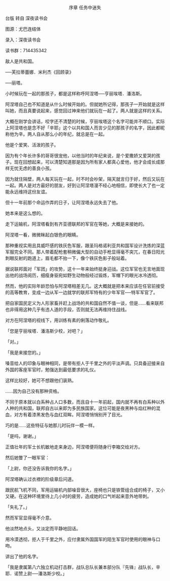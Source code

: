 <p align="center">序章 任务中迷失</p>

台版 转自 深夜读书会

图源：尤巴连结体

录入：深夜读书会

读书群：714435342

敌人是共和国。

──芙拉蒂蕾娜．米利杰《回顾录》

──丽塔。

小时候玩在一起的那孩子，都是这样称呼阿涅塔──亨丽埃塔．潘洛斯。

阿涅塔自己也不知道是从什么时候开始的。但就她所记得，那孩子一开始就是这样叫她，而且真要说起来，感觉回过神来他们就玩在一起了。两人就是这样的关系。

大概在刚学会讲话，咬字还不清楚的时候，亨丽埃塔这个名字可能并不顺口。实际上阿涅塔也是念不好「辛耶」这个以共和国人而言少见的那孩子的名字，因此都昵称他为辛。两人自从那么小的年纪，就总是在一起。

他是个爱笑、活泼的孩子。

因为有个年长许多的哥哥很宠他，以他当时的年纪来说，是个爱撒娇又爱哭的孩子。现在回想起来，可以清楚知道那是因为所有家人都真心爱他，他才会成长成那样无忧无虑的善良小孩。

因为就住隔壁，两人每天玩在一起，时不时会吵架，隔天就言归于好，然后又玩在一起。两人是对方最好的朋友，好到让阿涅塔漫不经心地相信，即使长大了也一定能永远维持这份友谊。

但十一年前那个命运作弄的日子，让阿涅塔永远失去了他。

她本来是这么想的。

走下运输机，阿涅塔看到有齐亚德联邦的军官在等她，大概是来接她的。

阿涅塔一看，微微眯起白银色的眼睛。

那种重视实用且具威吓感的铁灰色军服，跟圣玛格诺利亚共和国军设计洗炼的深蓝军服完全不同。那人带着配枪套稍微偏大型的自动手枪显得毫不突兀，在春日阳光刺眼反射的跑道上，眉毛都不抬一下，像个铁灰色影子般站着。

据说联邦面对「军团」的攻势，这十一年来始终挺身迎战。这位军官也无言地面现出他的战场阅历，细瘦身驱宛如野生动物般经过锻炼，军帽下的眼光冰冷透彻。

然而，他的实际年龄恐怕与阿涅塔相差无几。这大概就是把本来应该在任官前接受的高等教育，变成一边从军一边就学的联邦军特有的少年军官──特军军官了。

把自家国民定义为人形家畜并赶上战场的共和国自然不值一谈，但是……看来联邦也非得用这种几乎有违人道的手段，否则就无法再维持住战线。

对方在阿涅塔的视线下，用训练有素的俐落动作敬礼。

「您是亨丽埃塔．潘洛斯少校，对吧？」

「对。」

「我是来接您的。」

嗓音给人的印象与眼神相同，是带有拒人于千里之外的平淡声调。只具备迎接来自外国的客座军官时，勉强达到最低要求的礼仪。

这样比较好，她可不想跟他们装熟。

……因为自己没有那种资格。

不同于原本就以白系种占人口多数，而且自十一年前起，国内就不再有白系种以外人种的共和国，联邦自古以来即为多民族国家。这位可能是夜黑种与焰红种的混血，对方有着漆黑发色与血红双眸。阿涅塔悄悄别开了目光。

巧的是……这些特征与她那儿时玩伴一模一样。

「是吗，谢谢。」

正值壮年的军士长机敏地走来身边，阿涅塔便将随身行李箱交给对方。

然后她瞥了一眼军官：

「上尉，你还没告诉我你的名字。」

阿涅塔确认过衣襟的阶级章后问道。

跟民航飞机不同，军用运输机内部噪音很大，座椅也只是铁管组合成的椅子，又小又硬。在这种环境里待上几小时的疲劳，造成她的口气听起来意外地带刺。

「失礼了。」

然而军官显得毫不介意。

他淡然地点头，又淡定而平静地回话。

用冷漠透彻，拒人于千里之外，应付隶属外国国军的陌生军官时使用的眼神与口吻。

讲出了他的名字。

「我是隶属第八六独立机动打击群，战队总队长兼本部分队『先锋』战队长，辛耶．诺赞上尉──潘洛斯少校。」

